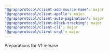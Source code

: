 ```yaml
---
'@graphprotocol/client-add-source-name': major
'@graphprotocol/client-apollo': major
'@graphprotocol/client-auto-pagination': major
'@graphprotocol/client-block-tracking': major
'@graphprotocol/client-cli': major
'@graphprotocol/client-urql': major
---
```


Preparations for V1 release
